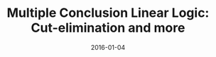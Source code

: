 ---
type: proceedings
authors:
  - Harley Eades III
  - Valeria de Paiva
title: "Multiple Conclusion Linear Logic: Cut-elimination and more"
journal: "Lecture Notes in Computer Science"
note: "Proceedings of the Symposium on Logical Foundations of Computer Science (LFCS 2016)"
date: 2016-01-04
resource:
  type: dr
  value: 10.1007/978-3-319-27683-0_7
  report-url: includes/pubs/LFCS16-report.pdf
  report-note: with proofs  
---